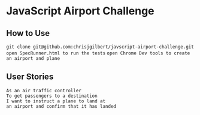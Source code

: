 # JavaScript Airport Challenge  

## How to Use  
`git clone git@github.com:chrisjgilbert/javscript-airport-challenge.git`  
`open SpecRunner.html to run the tests`
`open Chrome Dev tools to create an airport and plane`


## User Stories
```
As an air traffic controller
To get passengers to a destination
I want to instruct a plane to land at
an airport and confirm that it has landed
```
